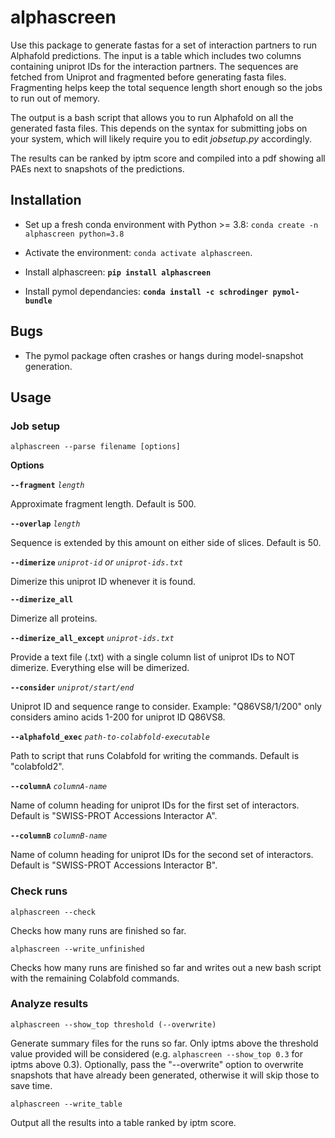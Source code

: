 # alphascreen

Use this package to generate fastas for a set of interaction partners to run Alphafold predictions. The input is a table which includes two columns containing uniprot IDs for the interaction partners. The sequences are fetched from Uniprot and fragmented before generating fasta files. Fragmenting helps keep the total sequence length short enough so the jobs to run out of memory.

The output is a bash script that allows you to run Alphafold on all the generated fasta files. This depends on the syntax for submitting jobs on your system, which will likely require you to edit *jobsetup.py* accordingly.

The results can be ranked by iptm score and compiled into a pdf showing all PAEs next to snapshots of the predictions.

## Installation<a name="installation"></a>

* Set up a fresh conda environment with Python >= 3.8: `conda create -n alphascreen python=3.8`

* Activate the environment: `conda activate alphascreen`.

* Install alphascreen: **`pip install alphascreen`**

* Install pymol dependancies: **`conda install -c schrodinger pymol-bundle`**

## Bugs<a name="bugs"></a>

* The pymol package often crashes or hangs during model-snapshot generation.

## Usage<a name="usage"></a>

### Job setup

```
alphascreen --parse filename [options]
```

**Options**

**```--fragment```** *```length```*

Approximate fragment length. Default is 500.

**```--overlap```** *```length```*

Sequence is extended by this amount on either side of slices. Default is 50.

**```--dimerize```** *```uniprot-id```* *or* *```uniprot-ids.txt```*

Dimerize this uniprot ID whenever it is found.

**```--dimerize_all```**

Dimerize all proteins.

**```--dimerize_all_except```** *```uniprot-ids.txt```*

Provide a text file (.txt) with a single column list of uniprot IDs to NOT dimerize. Everything else will be dimerized.

**```--consider```** *```uniprot/start/end```*

Uniprot ID and sequence range to consider. Example: "Q86VS8/1/200" only considers amino acids 1-200 for uniprot ID Q86VS8.

**```--alphafold_exec```** *```path-to-colabfold-executable```*

Path to script that runs Colabfold for writing the commands. Default is "colabfold2".

**```--columnA```** *```columnA-name```*

Name of column heading for uniprot IDs for the first set of interactors. Default is "SWISS-PROT Accessions Interactor A".

**```--columnB```** *```columnB-name```*

Name of column heading for uniprot IDs for the second set of interactors. Default is "SWISS-PROT Accessions Interactor B".

### Check runs

```
alphascreen --check
```

Checks how many runs are finished so far.

```
alphascreen --write_unfinished
```

Checks how many runs are finished so far and writes out a new bash script with the remaining Colabfold commands.

### Analyze results

```
alphascreen --show_top threshold (--overwrite)
```

Generate summary files for the runs so far. Only iptms above the threshold value provided will be considered (e.g. ```alphascreen --show_top 0.3``` for iptms above 0.3). Optionally, pass the "--overwrite" option to overwrite snapshots that have already been generated, otherwise it will skip those to save time.

```
alphascreen --write_table
```

Output all the results into a table ranked by iptm score.